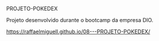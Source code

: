 PROJETO-POKEDEX

Projeto desenvolvido durante o bootcamp da empresa DIO.

https://raffaelmiguell.github.io/08---PROJETO-POKEDEX/
